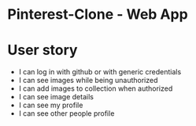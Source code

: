 # Pinterest-Clone - Web App

# User story

-   I can log in with github or with generic credentials
-   I can see images while being unauthorized
-   I can add images to collection when authorized
-   I can see image details
-   I can see my profile
-   I can see other people profile
